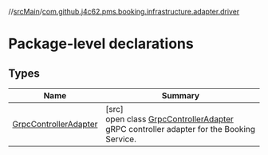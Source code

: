 //[srcMain](../../index.md)/[com.github.j4c62.pms.booking.infrastructure.adapter.driver](index.md)

# Package-level declarations

## Types

| Name                                                       | Summary                                                                                                                            |
|------------------------------------------------------------|------------------------------------------------------------------------------------------------------------------------------------|
| [GrpcControllerAdapter](-grpc-controller-adapter/index.md) | [src]<br>open class [GrpcControllerAdapter](-grpc-controller-adapter/index.md)<br>gRPC controller adapter for the Booking Service. |